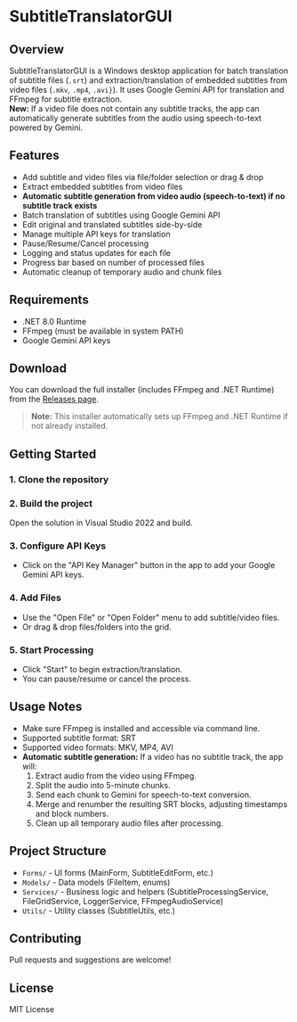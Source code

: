 # SubtitleTranslatorGUI

## Overview
SubtitleTranslatorGUI is a Windows desktop application for batch translation of subtitle files (`.srt`) and extraction/translation of embedded subtitles from video files (`.mkv`, `.mp4`, `.avi}`). It uses Google Gemini API for translation and FFmpeg for subtitle extraction.  
**New:** If a video file does not contain any subtitle tracks, the app can automatically generate subtitles from the audio using speech-to-text powered by Gemini.

## Features
- Add subtitle and video files via file/folder selection or drag & drop
- Extract embedded subtitles from video files
- **Automatic subtitle generation from video audio (speech-to-text) if no subtitle track exists**
- Batch translation of subtitles using Google Gemini API
- Edit original and translated subtitles side-by-side
- Manage multiple API keys for translation
- Pause/Resume/Cancel processing
- Logging and status updates for each file
- Progress bar based on number of processed files
- Automatic cleanup of temporary audio and chunk files

## Requirements
- .NET 8.0 Runtime
- FFmpeg (must be available in system PATH)
- Google Gemini API keys

## Download
You can download the full installer (includes FFmpeg and .NET Runtime) from the [Releases page](https://github.com/Saber-Ghasempour/SubtitleTranslatorGUI/releases).
> **Note:** This installer automatically sets up FFmpeg and .NET Runtime if not already installed.

## Getting Started

### 1. Clone the repository

### 2. Build the project
Open the solution in Visual Studio 2022 and build.

### 3. Configure API Keys
- Click on the "API Key Manager" button in the app to add your Google Gemini API keys.

### 4. Add Files
- Use the "Open File" or "Open Folder" menu to add subtitle/video files.
- Or drag & drop files/folders into the grid.

### 5. Start Processing
- Click "Start" to begin extraction/translation.
- You can pause/resume or cancel the process.

## Usage Notes
- Make sure FFmpeg is installed and accessible via command line.
- Supported subtitle format: SRT
- Supported video formats: MKV, MP4, AVI
- **Automatic subtitle generation:** If a video has no subtitle track, the app will:
  1. Extract audio from the video using FFmpeg.
  2. Split the audio into 5-minute chunks.
  3. Send each chunk to Gemini for speech-to-text conversion.
  4. Merge and renumber the resulting SRT blocks, adjusting timestamps and block numbers.
  5. Clean up all temporary audio files after processing.

## Project Structure
- `Forms/` - UI forms (MainForm, SubtitleEditForm, etc.)
- `Models/` - Data models (FileItem, enums)
- `Services/` - Business logic and helpers (SubtitleProcessingService, FileGridService, LoggerService, FFmpegAudioService)
- `Utils/` - Utility classes (SubtitleUtils, etc.)

## Contributing
Pull requests and suggestions are welcome!

## License
MIT License